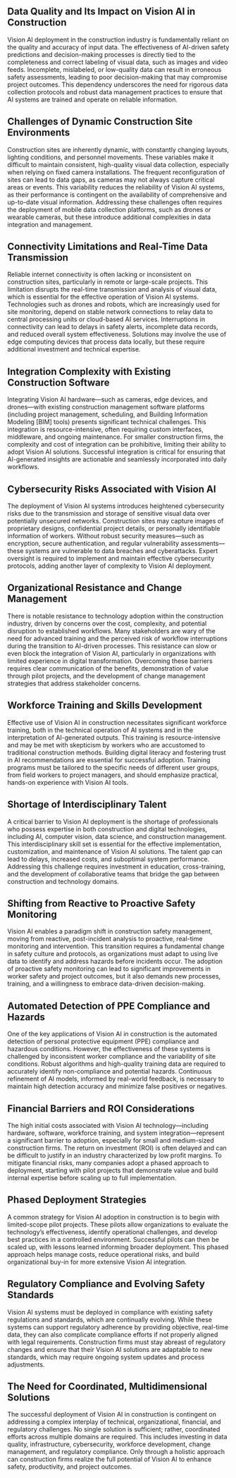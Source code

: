 ## Data Quality and Its Impact on Vision AI in Construction
Vision AI deployment in the construction industry is fundamentally reliant on the quality and accuracy of input data. The effectiveness of AI-driven safety predictions and decision-making processes is directly tied to the completeness and correct labeling of visual data, such as images and video feeds. Incomplete, mislabeled, or low-quality data can result in erroneous safety assessments, leading to poor decision-making that may compromise project outcomes. This dependency underscores the need for rigorous data collection protocols and robust data management practices to ensure that AI systems are trained and operate on reliable information.

## Challenges of Dynamic Construction Site Environments
Construction sites are inherently dynamic, with constantly changing layouts, lighting conditions, and personnel movements. These variables make it difficult to maintain consistent, high-quality visual data collection, especially when relying on fixed camera installations. The frequent reconfiguration of sites can lead to data gaps, as cameras may not always capture critical areas or events. This variability reduces the reliability of Vision AI systems, as their performance is contingent on the availability of comprehensive and up-to-date visual information. Addressing these challenges often requires the deployment of mobile data collection platforms, such as drones or wearable cameras, but these introduce additional complexities in data integration and management.

## Connectivity Limitations and Real-Time Data Transmission
Reliable internet connectivity is often lacking or inconsistent on construction sites, particularly in remote or large-scale projects. This limitation disrupts the real-time transmission and analysis of visual data, which is essential for the effective operation of Vision AI systems. Technologies such as drones and robots, which are increasingly used for site monitoring, depend on stable network connections to relay data to central processing units or cloud-based AI services. Interruptions in connectivity can lead to delays in safety alerts, incomplete data records, and reduced overall system effectiveness. Solutions may involve the use of edge computing devices that process data locally, but these require additional investment and technical expertise.

## Integration Complexity with Existing Construction Software
Integrating Vision AI hardware—such as cameras, edge devices, and drones—with existing construction management software platforms (including project management, scheduling, and Building Information Modeling [BIM] tools) presents significant technical challenges. This integration is resource-intensive, often requiring custom interfaces, middleware, and ongoing maintenance. For smaller construction firms, the complexity and cost of integration can be prohibitive, limiting their ability to adopt Vision AI solutions. Successful integration is critical for ensuring that AI-generated insights are actionable and seamlessly incorporated into daily workflows.

## Cybersecurity Risks Associated with Vision AI
The deployment of Vision AI systems introduces heightened cybersecurity risks due to the transmission and storage of sensitive visual data over potentially unsecured networks. Construction sites may capture images of proprietary designs, confidential project details, or personally identifiable information of workers. Without robust security measures—such as encryption, secure authentication, and regular vulnerability assessments—these systems are vulnerable to data breaches and cyberattacks. Expert oversight is required to implement and maintain effective cybersecurity protocols, adding another layer of complexity to Vision AI deployment.

## Organizational Resistance and Change Management
There is notable resistance to technology adoption within the construction industry, driven by concerns over the cost, complexity, and potential disruption to established workflows. Many stakeholders are wary of the need for advanced training and the perceived risk of workflow interruptions during the transition to AI-driven processes. This resistance can slow or even block the integration of Vision AI, particularly in organizations with limited experience in digital transformation. Overcoming these barriers requires clear communication of the benefits, demonstration of value through pilot projects, and the development of change management strategies that address stakeholder concerns.

## Workforce Training and Skills Development
Effective use of Vision AI in construction necessitates significant workforce training, both in the technical operation of AI systems and in the interpretation of AI-generated outputs. This training is resource-intensive and may be met with skepticism by workers who are accustomed to traditional construction methods. Building digital literacy and fostering trust in AI recommendations are essential for successful adoption. Training programs must be tailored to the specific needs of different user groups, from field workers to project managers, and should emphasize practical, hands-on experience with Vision AI tools.

## Shortage of Interdisciplinary Talent
A critical barrier to Vision AI deployment is the shortage of professionals who possess expertise in both construction and digital technologies, including AI, computer vision, data science, and construction management. This interdisciplinary skill set is essential for the effective implementation, customization, and maintenance of Vision AI solutions. The talent gap can lead to delays, increased costs, and suboptimal system performance. Addressing this challenge requires investment in education, cross-training, and the development of collaborative teams that bridge the gap between construction and technology domains.

## Shifting from Reactive to Proactive Safety Monitoring
Vision AI enables a paradigm shift in construction safety management, moving from reactive, post-incident analysis to proactive, real-time monitoring and intervention. This transition requires a fundamental change in safety culture and protocols, as organizations must adapt to using live data to identify and address hazards before incidents occur. The adoption of proactive safety monitoring can lead to significant improvements in worker safety and project outcomes, but it also demands new processes, training, and a willingness to embrace data-driven decision-making.

## Automated Detection of PPE Compliance and Hazards
One of the key applications of Vision AI in construction is the automated detection of personal protective equipment (PPE) compliance and hazardous conditions. However, the effectiveness of these systems is challenged by inconsistent worker compliance and the variability of site conditions. Robust algorithms and high-quality training data are required to accurately identify non-compliance and potential hazards. Continuous refinement of AI models, informed by real-world feedback, is necessary to maintain high detection accuracy and minimize false positives or negatives.

## Financial Barriers and ROI Considerations
The high initial costs associated with Vision AI technology—including hardware, software, workforce training, and system integration—represent a significant barrier to adoption, especially for small and medium-sized construction firms. The return on investment (ROI) is often delayed and can be difficult to justify in an industry characterized by low profit margins. To mitigate financial risks, many companies adopt a phased approach to deployment, starting with pilot projects that demonstrate value and build internal expertise before scaling up to full implementation.

## Phased Deployment Strategies
A common strategy for Vision AI adoption in construction is to begin with limited-scope pilot projects. These pilots allow organizations to evaluate the technology’s effectiveness, identify operational challenges, and develop best practices in a controlled environment. Successful pilots can then be scaled up, with lessons learned informing broader deployment. This phased approach helps manage costs, reduce operational risks, and build organizational buy-in for more extensive Vision AI integration.

## Regulatory Compliance and Evolving Safety Standards
Vision AI systems must be deployed in compliance with existing safety regulations and standards, which are continually evolving. While these systems can support regulatory adherence by providing objective, real-time data, they can also complicate compliance efforts if not properly aligned with legal requirements. Construction firms must stay abreast of regulatory changes and ensure that their Vision AI solutions are adaptable to new standards, which may require ongoing system updates and process adjustments.

## The Need for Coordinated, Multidimensional Solutions
The successful deployment of Vision AI in construction is contingent on addressing a complex interplay of technical, organizational, financial, and regulatory challenges. No single solution is sufficient; rather, coordinated efforts across multiple domains are required. This includes investing in data quality, infrastructure, cybersecurity, workforce development, change management, and regulatory compliance. Only through a holistic approach can construction firms realize the full potential of Vision AI to enhance safety, productivity, and project outcomes.

